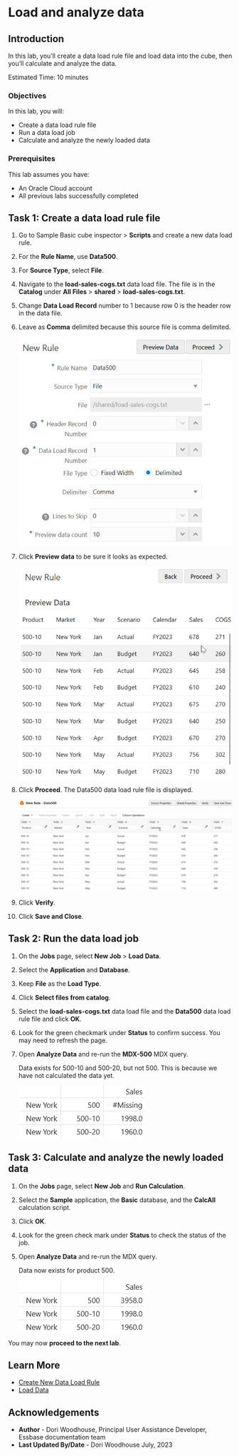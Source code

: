 # Load and analyze data

## Introduction

In this lab, you’ll create a data load rule file and load data into the cube, then you’ll calculate and analyze the data.

Estimated Time: 10 minutes

### Objectives

In this lab, you will:

* Create a data load rule file
* Run a data load job
* Calculate and analyze the newly loaded data

### Prerequisites

This lab assumes you have:

* An Oracle Cloud account
* All previous labs successfully completed

## Task 1: Create a data load rule file

1. Go to Sample Basic cube inspector &gt; **Scripts** and create a new data load rule.

2. For the **Rule Name**, use **Data500**.

3. For **Source Type**, select **File**.

4. Navigate to the **load-sales-cogs.txt** data load file. The file is in the **Catalog** under **All Files** &gt; **shared** &gt; **load-sales-cogs.txt**.

5. Change **Data Load Record** number to 1 because row 0 is the header row in the data file.

6. Leave as **Comma** delimited because this source file is comma delimited.

    ![Image of the New Rule dialog box, with entries as described in the preceding steps.](images/new-data-load-rule.png)

7. Click **Preview data** to be sure it looks as expected.

    ![Image of Preview Data in the New Rule dialog box, showing columns for the 500-10 product group, New York, Year and Scenario members, with Sales and COGS columns containing numeric data values.](images/load-rule-preview-data.png)

8. Click **Proceed**. The Data500 data load rule file is displayed.

    ![Image of the Data500 data load rule file, with seven fields: Product, Market, Year, Scenario, Calendar, Sales, and COGS.](images/data500-rule.png)

8. Click **Verify**.

9. Click **Save and Close**.

## Task 2: Run the data load job

1. On the **Jobs** page, select **New Job** &gt; **Load Data**.

2. Select the **Application** and **Database**.

3. Keep **File** as the **Load Type**.

4. Click **Select files from catalog**.

5. Select the **load-sales-cogs.txt** data load file and the **Data500** data load rule file and click **OK**.

6. Look for the green checkmark under **Status** to confirm success. You may need to refresh the page.

7. Open **Analyze Data** and re-run the **MDX-500** MDX query.

    Data exists for 500-10 and 500-20, but not 500. This is because we have not calculated the data yet.

    ![Image of an analyze data grid with existing data for 500-10 and 500-20 and #Missing for 500.](images/analyze-missing-500.png)

## Task 3: Calculate and analyze the newly loaded data

1. On the **Jobs** page, select **New Job** and **Run Calculation**.

2. Select the **Sample** application, the **Basic** database, and the **CalcAll** calculation script.

3. Click **OK**.

4. Look for the green check mark under **Status** to check the status of the job.

5. Open **Analyze Data** and re-run the MDX query.

    Data now exists for product 500.

    ![Image of an analyze data grid with existing data for 500-10, and 500-20, and for 500.](images/analyze-data-in-500.png)

You may now **proceed to the next lab**.

## Learn More

* [Create New Data Load Rule](https://docs.oracle.com/en/database/other-databases/essbase/21/essdm/create-new-data-load-rule.html)
* [Load Data](https://docs.oracle.com/en/database/other-databases/essbase/21/ugess/run-and-manage-jobs-using-web-interface.html#GUID-8779F7B5-1465-4B9E-B6C3-2AF2B7CD95F2)

## Acknowledgements

* **Author** - Dori Woodhouse, Principal User Assistance Developer, Essbase documentation team
* **Last Updated By/Date** - Dori Woodhouse July, 2023